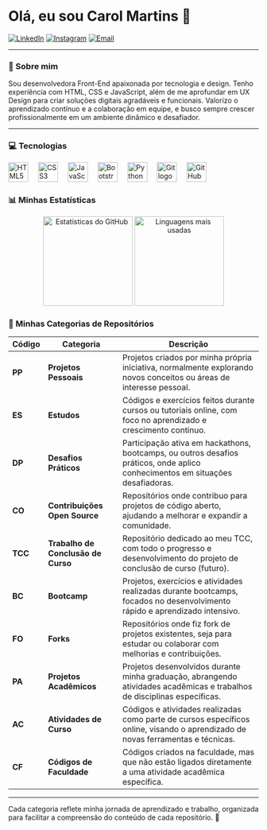 # Olá, eu sou Carol Martins 👋

[![LinkedIn](https://img.shields.io/static/v1?message=LinkedIn&logo=linkedin&label=&color=0077B5&logoColor=white&labelColor=&style=for-the-badge)](https://www.linkedin.com/in/caroline-a-martins/)
[![Instagram](https://img.shields.io/static/v1?message=Instagram&logo=instagram&label=&color=E4505F&logoColor=white&labelColor=&style=for-the-badge)](https://www.instagram.com/mcarolzita/)
[![Email](https://img.shields.io/static/v1?message=Email&logo=gmail&label=&color=D14836&logoColor=white&labelColor=&style=for-the-badge)](mailto:business.carolmartins@gmail.com)

---

### 🚀 Sobre mim

Sou desenvolvedora Front-End apaixonada por tecnologia e design. Tenho experiência com HTML, CSS e JavaScript, além de me aprofundar em UX Design para criar soluções digitais agradáveis e funcionais. Valorizo o aprendizado contínuo e a colaboração em equipe, e busco sempre crescer profissionalmente em um ambiente dinâmico e desafiador.

---

### 💻 Tecnologias

<div align="left">
  <img src="https://cdn.jsdelivr.net/gh/devicons/devicon/icons/html5/html5-original.svg" height="40" alt="HTML5 logo" />
  <img width="12" />
  <img src="https://cdn.jsdelivr.net/gh/devicons/devicon/icons/css3/css3-original.svg" height="40" alt="CSS3 logo" />
  <img width="12" />
  <img src="https://cdn.jsdelivr.net/gh/devicons/devicon/icons/javascript/javascript-original.svg" height="40" alt="JavaScript logo" />
  <img width="12" />
  <img src="https://upload.wikimedia.org/wikipedia/commons/thumb/b/b2/Bootstrap_logo.svg/2048px-Bootstrap_logo.svg.png" height="40" alt="Bootstrap logo" />
  <img width="12" />
  <img src="https://cdn.jsdelivr.net/gh/devicons/devicon/icons/python/python-original.svg" height="40" alt="Python logo" />
  <img width="12" />
  <img src="https://cdn.jsdelivr.net/gh/devicons/devicon/icons/git/git-plain.svg" height="40" alt="Git logo" />
  <img width="12" />
  <img src="https://cdn.jsdelivr.net/gh/devicons/devicon/icons/github/github-original.svg" height="40" alt="GitHub logo" />
</div>

###

### 📊 Minhas Estatísticas

<div align="center">
  <img src="https://github-readme-stats.vercel.app/api?username=Caroline-A-Martins&hide_title=false&hide_rank=false&show_icons=true&include_all_commits=true&count_private=true&disable_animations=false&theme=dracula&locale=en&hide_border=true&order=1" height="180" alt="Estatísticas do GitHub" />
  <img src="https://github-readme-stats.vercel.app/api/top-langs?username=Caroline-A-Martins&locale=en&hide_title=false&layout=compact&card_width=320&langs_count=5&theme=dracula&hide_border=true&order=2" height="180" alt="Linguagens mais usadas" />
</div>

### 📂 Minhas Categorias de Repositórios

| **Código** | **Categoria** | **Descrição**                                                                                                                                |
|------------|----------------------------------------|---------------------------------------------------------------------------------------------------------------------|
| **PP** | **Projetos Pessoais** | Projetos criados por minha própria iniciativa, normalmente explorando novos conceitos ou áreas de interesse pessoal.                     |
| **ES** | **Estudos** | Códigos e exercícios feitos durante cursos ou tutoriais online, com foco no aprendizado e crescimento contínuo.                                    |
| **DP** | **Desafios Práticos** | Participação ativa em hackathons, bootcamps, ou outros desafios práticos, onde aplico conhecimentos em situações desafiadoras.           |
| **CO** | **Contribuições Open Source** | Repositórios onde contribuo para projetos de código aberto, ajudando a melhorar e expandir a comunidade.                         |
| **TCC** | **Trabalho de Conclusão de Curso** | Repositório dedicado ao meu TCC, com todo o progresso e desenvolvimento do projeto de conclusão de curso (futuro).         |
| **BC** | **Bootcamp** | Projetos, exercícios e atividades realizadas durante bootcamps, focados no desenvolvimento rápido e aprendizado intensivo.                        |
| **FO** | **Forks** | Repositórios onde fiz fork de projetos existentes, seja para estudar ou colaborar com melhorias e contribuições.                                     |
| **PA** | **Projetos Acadêmicos** | Projetos desenvolvidos durante minha graduação, abrangendo atividades acadêmicas e trabalhos de disciplinas específicas.               |
| **AC** | **Atividades de Curso** | Códigos e atividades realizadas como parte de cursos específicos online, visando o aprendizado de novas ferramentas e técnicas.        |
| **CF** | **Códigos de Faculdade** | Códigos criados na faculdade, mas que não estão ligados diretamente a uma atividade acadêmica específica.                             |

---

Cada categoria reflete minha jornada de aprendizado e trabalho, organizada para facilitar a compreensão do conteúdo de cada repositório. 🚀


